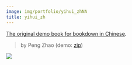 ```yaml
---
image: img/portfolio/yihui_zhNA
title: yihui_zh
---
```


[The original demo book for bookdown in Chinese](https://github.com/yihui/bookdown-chinese).

> by Peng Zhao (demo: [zip](https://github.com/pzhaonet/bookdownplus/raw/master/upload/yihui_zh/demo.zip))

<!--more-->

[![](https://github.com/pzhaonet/bookdownplus/raw/master/upload/yihui_zh/showcase/)](https://github.com/pzhaonet/bookdownplus/raw/master/upload/yihui_zh/showcase/)

